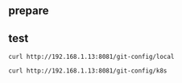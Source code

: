 ## prepare


## test

	curl http://192.168.1.13:8081/git-config/local
	
	curl http://192.168.1.13:8081/git-config/k8s
